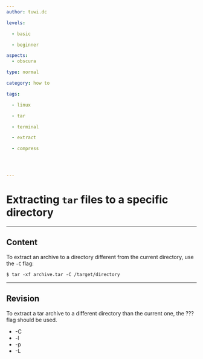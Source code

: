```yaml
---
author: tuwi.dc

levels:

  - basic

  - beginner

aspects:
  - obscura

type: normal

category: how to

tags:

  - linux

  - tar

  - terminal

  - extract

  - compress




---
```


# Extracting `tar` files to a specific directory

---
## Content

To extract an archive to a directory different from the current directory, use the `-C` flag:
```
$ tar -xf archive.tar -C /target/directory
```

---
## Revision

To extract a tar archive to a different directory than the current one, the ??? flag should be used.


* -C
* -l
* -p
* -L

 
